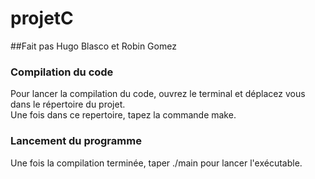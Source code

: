 # projetC

##Fait pas Hugo Blasco et Robin Gomez

### Compilation du code

Pour lancer la compilation du code, ouvrez le terminal et déplacez vous dans le répertoire du projet.<br/>
Une fois dans ce repertoire, tapez la commande make.

### Lancement du programme

Une fois la compilation terminée, taper ./main pour lancer l'exécutable.